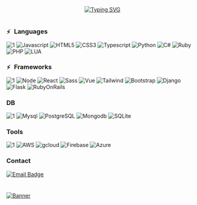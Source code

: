 <div align="center">
  <a href="https://git.io/typing-svg"><img src="https://readme-typing-svg.herokuapp.com?font=Righteous&duration=3000&pause=2000&color=0779b9&center=true&random=true&width=435&lines=%3E+Hello%2C+World!_;%3E+I'm+Henrique+Rodrigues_" alt="Typing SVG" /></a>
</div>

<h1></h1>

<h3 align="left">
    <picture>
        <source srcset="https://fonts.gstatic.com/s/e/notoemoji/latest/26a1/512.webp" type="image/webp">
        <img src="https://fonts.gstatic.com/s/e/notoemoji/latest/26a1/512.gif" alt="⚡" width="16" height="16">
    </picture>
    Languages
</h3>

![1](https://img.shields.io/badge/-blue) ![Javascript](https://img.shields.io/badge/JavaScript-F7DF1E?style=for-the-badge&logo=javascript&logoColor=black) ![HTML5](https://img.shields.io/badge/HTML5-E34F26?style=for-the-badge&logo=html5&logoColor=white) 
![CSS3](https://img.shields.io/badge/CSS3-1572B6?style=for-the-badge&logo=css3&logoColor=white) 
![Typescript](https://img.shields.io/badge/TypeScript-007ACC?style=for-the-badge&logo=typescript&logoColor=white) 
![Python](https://img.shields.io/badge/Python-14354C?style=for-the-badge&logo=python&logoColor=white) 
![C#](https://img.shields.io/badge/C%23-239120?style=for-the-badge&logo=c-sharp&logoColor=white) 
![Ruby](https://img.shields.io/badge/Ruby-CC342D?style=for-the-badge&logo=ruby&logoColor=white) 
![PHP](https://img.shields.io/badge/PHP-777BB4?style=for-the-badge&logo=php&logoColor=white) 
![LUA](https://img.shields.io/badge/Lua-2C2D72?style=for-the-badge&logo=lua&logoColor=white)

<h3 align="left">
    <picture>
        <source srcset="https://fonts.gstatic.com/s/e/notoemoji/latest/26a1/512.webp" type="image/webp">
        <img src="https://fonts.gstatic.com/s/e/notoemoji/latest/26a1/512.gif" alt="⚡" width="16" height="16">
    </picture>
    Frameworks
</h3>

![1](https://img.shields.io/badge/-blue) 
![Node](https://img.shields.io/badge/Node.js-43853D?style=for-the-badge&logo=node.js&logoColor=white) 
![React](https://img.shields.io/badge/React-20232A?style=for-the-badge&logo=react&logoColor=61DAFB) 
![Sass](https://img.shields.io/badge/Sass-CC6699?style=for-the-badge&logo=sass&logoColor=white) 
![Vue](https://img.shields.io/badge/Vue.js-35495E?style=for-the-badge&logo=vue.js&logoColor=4FC08D) 
![Tailwind](https://img.shields.io/badge/Tailwind_CSS-38B2AC?style=for-the-badge&logo=tailwind-css&logoColor=white) 
![Bootstrap](https://img.shields.io/badge/Bootstrap-563D7C?style=for-the-badge&logo=bootstrap&logoColor=white) 
![Django](https://img.shields.io/badge/Django-092E20?style=for-the-badge&logo=django&logoColor=white) 
![Flask](https://img.shields.io/badge/Flask-000000?style=for-the-badge&logo=flask&logoColor=white) 
![RubyOnRails](https://img.shields.io/badge/Ruby_on_Rails-CC0000?style=for-the-badge&logo=ruby-on-rails&logoColor=white)

<h3 align="left">DB</h3>

![1](https://img.shields.io/badge/-blue) 
![Mysql](https://img.shields.io/badge/MySQL-00000F?style=for-the-badge&logo=mysql&logoColor=white) 
![PostgreSQL](https://img.shields.io/badge/PostgreSQL-316192?style=for-the-badge&logo=postgresql&logoColor=white) 
![Mongodb](https://img.shields.io/badge/MongoDB-4EA94B?style=for-the-badge&logo=mongodb&logoColor=white) 
![SQLite](https://img.shields.io/badge/SQLite-07405E?style=for-the-badge&logo=sqlite&logoColor=white)       

<h3 align="left">Tools</h3>

![1](https://img.shields.io/badge/-blue) 
![AWS](https://img.shields.io/badge/Amazon_AWS-232F3E?style=for-the-badge&logo=amazon-aws&logoColor=white) 
![gcloud](https://img.shields.io/badge/Google_Cloud-4285F4?style=for-the-badge&logo=google-cloud&logoColor=white) 
![Firebase](https://img.shields.io/badge/Firebase-C22127?style=for-the-badge&logo=firebase&logoColor=red) 
![Azure](https://img.shields.io/badge/Microsoft_Azure-0089D6?style=for-the-badge&logo=microsoft-azure&logoColor=white) 

<h3 align="left">Contact</h3>

[![Email Badge](https://img.shields.io/badge/e--mail-0078D4?style=for-the-badge&logo=Gmail&logoColor=white)](mailto:he_rp@outlook.com)

<h1></h1>

[![Banner](https://camo.githubusercontent.com/89a46b75cb2af1de643c4ae5e510aff5c0fa30e7e2a9cdfa5e4ab46eae39a19e/68747470733a2f2f692e696d6775722e636f6d2f315a76566b44632e676966)](https://link-para-o-google.com)
